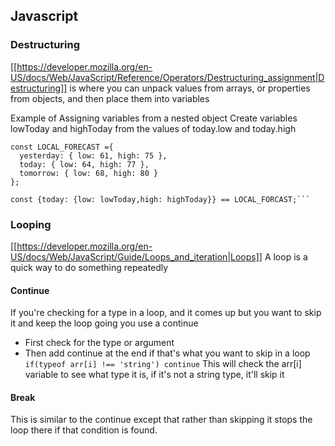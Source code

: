 ## Javascript

### Destructuring

[[https://developer.mozilla.org/en-US/docs/Web/JavaScript/Reference/Operators/Destructuring_assignment|Destructuring]]
is where you can unpack values from arrays, or properties from objects, and
then place them into variables

Example of Assigning variables from a nested object
Create variables lowToday and highToday from the values of today.low and
today.high

````
const LOCAL_FORECAST ={
  yesterday: { low: 61, high: 75 },
  today: { low: 64, high: 77 },
  tomorrow: { low: 68, high: 80 }
};

const {today: {low: lowToday,high: highToday}} == LOCAL_FORCAST;```
````

### Looping

[[https://developer.mozilla.org/en-US/docs/Web/JavaScript/Guide/Loops_and_iteration|Loops]]
A loop is a quick way to do something repeatedly

#### Continue

If you're checking for a type in a loop, and it comes up but you want to skip
it and keep the loop going you use a continue

- First check for the type or argument
- Then add continue at the end if that's what you want to skip in a loop
  `if(typeof arr[i] !== 'string') continue`
  This will check the arr[i] variable to see what type it is, if it's not
  a string type, it'll skip it

#### Break

This is similar to the continue except that rather than skipping it stops the
loop there if that condition is found.
